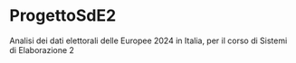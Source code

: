 # ProgettoSdE2
Analisi dei dati elettorali delle Europee 2024 in Italia, per il corso di Sistemi di Elaborazione 2
